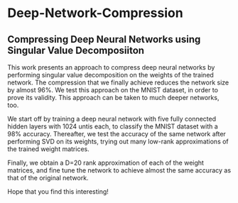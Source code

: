 # Deep-Network-Compression
## Compressing Deep Neural Networks using Singular Value Decomposiiton

This work presents an approach to compress deep neural networks by performing singular value decomposition on the weights of the trained network. The compression that we finally achieve reduces the network size by almost 96%. We test this approach on the MNIST dataset, in order to prove its validity. This approach can be taken to much deeper networks, too. 

We start off by training a deep neural network with five fully connected hidden layers with 1024 untis each, to classify the MNIST dataset with a 98% accuracy. Thereafter, we test the accuracy of the same network after performing SVD on its weights, trying out many low-rank approximations of the trained weight matrices. 

Finally, we obtain a D=20 rank approximation of each of the weight matrices, and fine tune the network to achieve almost the same accuracy as that of the original network. 

Hope that you find this interesting!
